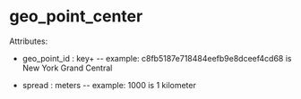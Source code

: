 # geo_point_center

Attributes:

* geo_point_id : key+ -- example: c8fb5187e718484eefb9e8dceef4cd68 is New York Grand Central

* spread : meters -- example: 1000 is 1 kilometer
